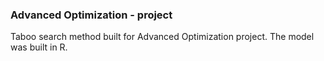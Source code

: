 ### Advanced Optimization - project

Taboo search method built for Advanced Optimization project. The model was built in R.
